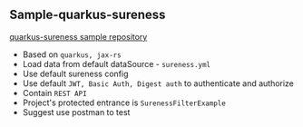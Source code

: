 ## Sample-quarkus-sureness  

[quarkus-sureness sample repository](https://github.com/tomsun28/sureness/tree/master/samples/quarkus-sureness)    

- Based on `quarkus, jax-rs`  
- Load data from default dataSource - `sureness.yml`
- Use default sureness config
- Use default `JWT, Basic Auth, Digest auth` to authenticate and authorize
- Contain `REST API`  
- Project's protected entrance is `SurenessFilterExample`  
- Suggest use postman to test


